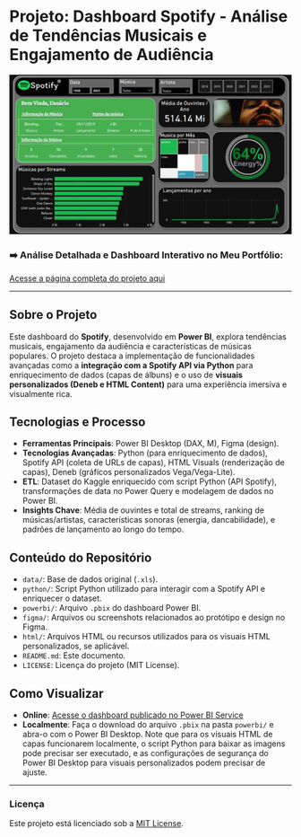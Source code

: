 # Projeto: Dashboard Spotify - Análise de Tendências Musicais e Engajamento de Audiência

![Thumbnail do Dashboard](quarto/capa.png)

### ➡️ Análise Detalhada e Dashboard Interativo no Meu Portfólio:
[Acesse a página completa do projeto aqui](https://ferreiragabrielw.github.io/portfolio-gabriel/projetos/Dashboards/8DashboardSpotify/Projeto8DA.html)

---

## Sobre o Projeto

Este dashboard do **Spotify**, desenvolvido em **Power BI**, explora tendências musicais, engajamento da audiência e características de músicas populares. O projeto destaca a implementação de funcionalidades avançadas como a **integração com a Spotify API via Python** para enriquecimento de dados (capas de álbuns) e o uso de **visuais personalizados (Deneb e HTML Content)** para uma experiência imersiva e visualmente rica.

## Tecnologias e Processo

* **Ferramentas Principais**: Power BI Desktop (DAX, M), Figma (design).
* **Tecnologias Avançadas**: Python (para enriquecimento de dados), Spotify API (coleta de URLs de capas), HTML Visuals (renderização de capas), Deneb (gráficos personalizados Vega/Vega-Lite).
* **ETL**: Dataset do Kaggle enriquecido com script Python (API Spotify), transformações de data no Power Query e modelagem de dados no Power BI.
* **Insights Chave**: Média de ouvintes e total de streams, ranking de músicas/artistas, características sonoras (energia, dancabilidade), e padrões de lançamento ao longo do tempo.

## Conteúdo do Repositório

* `data/`: Base de dados original (`.xls`).
* `python/`: Script Python utilizado para interagir com a Spotify API e enriquecer o dataset.
* `powerbi/`: Arquivo `.pbix` do dashboard Power BI.
* `figma/`: Arquivos ou screenshots relacionados ao protótipo e design no Figma.
* `html/`: Arquivos HTML ou recursos utilizados para os visuais HTML personalizados, se aplicável.
* `README.md`: Este documento.
* `LICENSE`: Licença do projeto (MIT License).

## Como Visualizar

* **Online**: [Acesse o dashboard publicado no Power BI Service](https://app.powerbi.com/groups/me/reports/76ca68bc-548e-4c6f-aad1-79c11ece500e/ReportSectionf29673a5990829443c5d?experience=power-bi)
* **Localmente**: Faça o download do arquivo `.pbix` na pasta `powerbi/` e abra-o com o Power BI Desktop. Note que para os visuais HTML de capas funcionarem localmente, o script Python para baixar as imagens pode precisar ser executado, e as configurações de segurança do Power BI Desktop para visuais personalizados podem precisar de ajuste.

---

### Licença

Este projeto está licenciado sob a [MIT License](LICENSE).